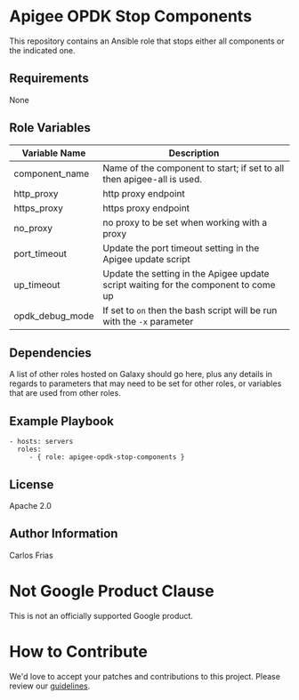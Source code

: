 Apigee OPDK Stop Components
=========

This repository contains an Ansible role that stops either all components or the indicated one. 

Requirements
------------

None

Role Variables
--------------


| Variable Name | Description |
| --- | --- |
| component_name | Name of the component to start; if set to all then apigee-all is used. |
| http_proxy | http proxy endpoint |
| https_proxy | https proxy endpoint |
| no_proxy | no proxy to be set when working with a proxy |
| port_timeout | Update the port timeout setting in the Apigee update script |
| up_timeout | Update the setting in the Apigee update script waiting for the component to come up |
| opdk_debug_mode | If set to `on` then the bash script will be run with the `-x` parameter |

Dependencies
------------

A list of other roles hosted on Galaxy should go here, plus any details in regards to parameters that may need to be set for other roles, or variables that are used from other roles.

Example Playbook
----------------

    - hosts: servers
      roles:
         - { role: apigee-opdk-stop-components }

License
-------

Apache 2.0

Author Information
------------------

Carlos Frias

<!-- BEGIN Google Required Disclaimer -->

# Not Google Product Clause

This is not an officially supported Google product.
<!-- END Google Required Disclaimer -->
<!-- BEGIN Google How To Contribute -->
# How to Contribute

We'd love to accept your patches and contributions to this project. Please review our [guidelines](CONTRIBUTING.md).
<!-- END Google How To Contribute -->
